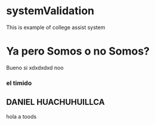 # systemValidation
This is example of college assist system

# Ya pero Somos o no Somos?
Bueno si xdxdxdxd
noo
### el timido 

## DANIEL HUACHUHUILLCA
hola a toods